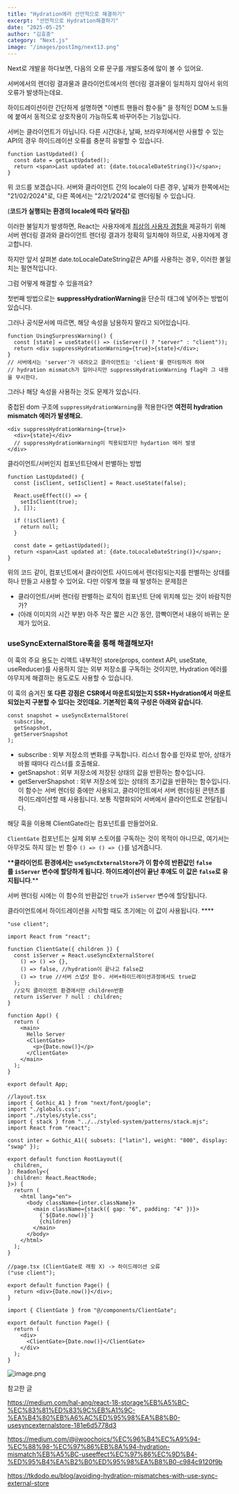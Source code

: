```yaml
---
title: "Hydration에러 선언적으로 해결하기"
excerpt: "선언적으로 Hydration해결하기"
date: "2025-05-25"
author: "김효중"
category: "Next.js"
image: "/images/postImg/next13.png"
---
```


Next로 개발을 하다보면, 다음의 오류 문구를 개발도중에 많이 볼 수 있어요.

서버에서의 렌더링 결과물과 클라이언트에서의 렌더링 결과물이 일치하지 않아서 위의 오류가 발생하는데요.

하이드레이션이란 간단하게 설명하면 "이벤트 핸들러 함수들" 을 정적인 DOM 노드들에 붙여서 동적으로 상호작용이 가능하도록 바꾸어주는 기능입니다.

서버는 클라이언트가 아닙니다. 다른 시간대나, 날짜, 브라우저에서만 사용할 수 있는 API의 경우 하이드레이션 오류를 충분히 유발할 수 있습니다.

```tsx
function LastUpdated() {
  const date = getLastUpdated();
  return <span>Last updated at: {date.toLocaleDateString()}</span>;
}
```

위 코드를 보겠습니다. 서버와 클라이언트 간의 locale이 다른 경우, 날짜가 한쪽에서는 "21/02/2024"로, 다른 쪽에서는 "2/21/2024"로 렌더링될 수 있습니다.

(**코드가 실행되는 환경의 locale에 따라 달라짐)**

이러한 불일치가 발생하면, React는 사용자에게 [최상의 사용자 경험을](https://react.dev/reference/react-dom/client/hydrateRoot#hydrating-server-rendered-html) 제공하기 위해 서버 렌더링 결과와 클라이언트 렌더링 결과가 정확히 일치해야 하므로, 사용자에게 경고합니다.

하지만 앞서 살펴본 date.toLocaleDateString같은 API를 사용하는 경우, 이러한 불일치는 필연적입니다.

그럼 어떻게 해결할 수 있을까요?

첫번째 방법으로는 **suppressHydrationWarning**을 단순히 태그에 넣어주는 방법이 있습니다.

그러나 공식문서에 따르면, 해당 속성을 남용하지 말라고 되어있습니다.

```tsx
function UsingSurpressWarning() {
  const [state] = useState(() => (isServer() ? "server" : "client"));
  return <div suppressHydrationWarning={true}>{state}</div>;
}
// 서버에서는 'server'가 내려오고 클라이언트는 'client'를 랜더링하려 하여
// hydration mismatch가 일어나지만 suppressHydrationWarning flag라 그 내용을 무시한다.
```

그러나 해당 속성을 사용하는 것도 문제가 있습니다.

중첩된 dom 구조에 `suppressHydrationWarning`을 적용한다면 **여전히 hydration mismatch 에러가 발생해요.**

```tsx
<div suppressHydrationWarning={true}>
  <div>{state}</div>
  // suppressHydrationWarning이 적용되었지만 hydartion 에러 발생
</div>
```

클라이언트/서버인지 컴포넌트단에서 판별하는 방법

```tsx
function LastUpdated() {
  const [isClient, setIsClient] = React.useState(false);

  React.useEffect(() => {
    setIsClient(true);
  }, []);

  if (!isClient) {
    return null;
  }

  const date = getLastUpdated();
  return <span>Last updated at: {date.toLocaleDateString()}</span>;
}
```

위의 코드 같이, 컴포넌트에서 클라이언트 사이드에서 렌더링되는지를 판별하는 상태를 하나 만들고 사용할 수 있어요. 다만 이렇게 했을 때 발생하는 문제점은

- 클라이언트/서버 렌더링 판별하는 로직이 컴포넌트 단에 위치해 있는 것이 바람직한가?
- (아래 이미지의 시간 부분) 아주 작은 짧은 시간 동안, 깜빡이면서 내용이 바뀌는 문제가 있어요.

### **useSyncExternalStore훅을 통해 해결해보자!**

이 훅의 주요 용도는 리액트 내부적인 store(props, context API, useState, useReducer)를 사용하지 않는 외부 저장소를 구독하는 것이지만, Hydration 에러를 야무지게 해결하는 용도로도 사용할 수 있습니다.

이 훅의 숨겨진 **또 다른** **강점은** **CSR에서 마운트되었는지 SSR+Hydration에서 마운트 되었는지 구분할 수 있다는 것인데요. 기본적인 훅의 구성은 아래와 같습니다.**

```tsx
const snapshot = useSyncExternalStore(
  subscribe,
  getSnapshot,
  getServerSnapshot
);
```

- subscribe : 외부 저장소의 변화를 구독합니다. 리스너 함수를 인자로 받아, 상태가 바뀔 때마다 리스너를 호출해요.
- getSnapshot : 외부 저장소에 저장된 상태의 값을 반환하는 함수입니다.
- getServerShapshot : 외부 저장소에 있는 상태의 초기값을 반환하는 함수입니다. 이 함수는 서버 렌더링 중에만 사용되고, 클라이언트에서 서버 렌더링된 콘텐츠를 하이드레이션할 때 사용됩니다. 보통 직렬화되어 서버에서 클라이언트로 전달됩니다.

해당 훅을 이용해 ClientGate라는 컴포넌트를 만들었어요.

`ClientGate` 컴포넌트는 실제 외부 스토어를 구독하는 것이 목적이 아니므로, 여기서는 아무것도 하지 않는 빈 함수 `() => () => {}`를 넘겨줍니다.

\***\*클라이언트 환경에서는 `useSyncExternalStore`가 이 함수의 반환값인 `false`를 `isServer` 변수에 할당하게 됩니다. 하이드레이션이 끝난 후에도 이 값은 `false`로 유지됩니다**.\*\*

서버 렌더링 시에는 이 함수의 반환값인 `true`가 `isServer` 변수에 할당됩니다.

클라이언트에서 하이드레이션을 시작할 때도 초기에는 이 값이 사용됩니다. \*\*\*\*

```tsx
"use client";

import React from "react";

function ClientGate({ children }) {
  const isServer = React.useSyncExternalStore(
    () => () => {},
    () => false, //hydration이 끝나고 false값
    () => true //서버 스냅샷 함수. 서버+하이드레이션과정에서도 true값
  );
  //오직 클라이언트 환경에서만 children반환
  return isServer ? null : children;
}

function App() {
  return (
    <main>
      Hello Server
      <ClientGate>
        <p>{Date.now()}</p>
      </ClientGate>
    </main>
  );
}

export default App;
```

```tsx
//layout.tsx
import { Gothic_A1 } from "next/font/google";
import "./globals.css";
import "./styles/style.css";
import { stack } from "../../styled-system/patterns/stack.mjs";
import React from "react";

const inter = Gothic_A1({ subsets: ["latin"], weight: "800", display: "swap" });

export default function RootLayout({
  children,
}: Readonly<{
  children: React.ReactNode;
}>) {
  return (
    <html lang="en">
      <body className={inter.className}>
        <main className={stack({ gap: "6", padding: "4" })}>
          {`${Date.now()}`}
          {children}
        </main>
      </body>
    </html>
  );
}

//page.tsx (ClientGate로 래핑 X) -> 하이드레이션 오류
("use client");

export default function Page() {
  return <div>{Date.now()}</div>;
}

import { ClientGate } from "@/components/ClientGate";

export default function Page() {
  return (
    <div>
      <ClientGate>{Date.now()}</ClientGate>
    </div>
  );
}
```

![image.png](attachment:26540bf5-5739-4149-93d9-29021aea99e7:image.png)

참고한 글

https://medium.com/hal-ang/react-18-storage%EB%A5%BC-%EC%83%81%ED%83%9C%EB%A1%9C-%EA%B4%80%EB%A6%AC%ED%95%98%EA%B8%B0-usesyncexternalstore-181e6d5778d3

https://medium.com/@jiwoochoics/%EC%96%B4%EC%A9%94-%EC%88%98-%EC%97%86%EB%8A%94-hydration-mismatch%EB%A5%BC-useeffect%EC%97%86%EC%9D%B4-%ED%95%B4%EA%B2%B0%ED%95%98%EA%B8%B0-c984c9120f9b

https://tkdodo.eu/blog/avoiding-hydration-mismatches-with-use-sync-external-store
